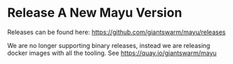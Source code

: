 # Release A New Mayu Version

Releases can be found here: https://github.com/giantswarm/mayu/releases

We are no longer supporting  binary releases, instead we are releasing docker images with all the tooling. See https://quay.io/giantswarm/mayu

